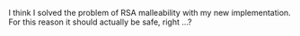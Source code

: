 I think I solved the problem of RSA malleability with my new implementation.
For this reason it should actually be safe, right ...?
